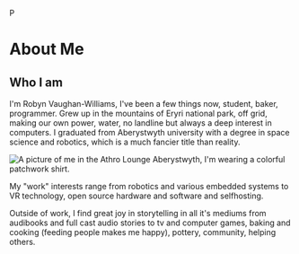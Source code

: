 P
# About Me

## Who I am

I'm Robyn Vaughan-Williams, I've been a few things now, student, baker, programmer. Grew up in the mountains of Eryri national park, off grid, making our own power, water, no landline but always a deep interest in computers. I graduated from Aberystwyth university with a degree in space science and robotics, which is a much fancier title than reality.


<img src="images/profilePic2.jpeg" alt="A picture of me in the Athro Lounge Aberystwyth, I'm wearing a colorful patchwork shirt.">

My "work" interests range from robotics and various embedded systems to VR technology, open source hardware and software and selfhosting.

Outside of work, I find great joy in storytelling in all it's mediums from audibooks and full cast audio stories to tv and computer games, baking and cooking (feeding people makes me happy), pottery, community, helping others.

<!-- Most of my interests lie in using robotics and computers in farming, exploring how they could help produce more food in a sustainable manner. I feel that computers and automation really could help produce a green
world where people can easily afford the bare minimum and find themselves comfortable and happy.

My physical work involves:

- Learning how robotics can work in [real world environments](SailBot.html)
- Experimenting with how we can use computers in [environmentally sustainable](Permacomputing.html) ways,
- Teaching myself to create [low-power/high efficiency programs](ThisSite.html) and robotics,
- Learning about ideas behind farming automation and how we can produce more food whilst keeping our methods sustainable, becoming an active member of communities such as [TwistedFields](https://community.twistedfields.com/t/welcome-to-the-twisted-fields-community-forum/7),

I've been programming for most of my life. My main language is C++, but I also have multiple years of experience in C#, Python and Java and some loose experience in Typescript and C.

To see all of my work, check the navbox -->
